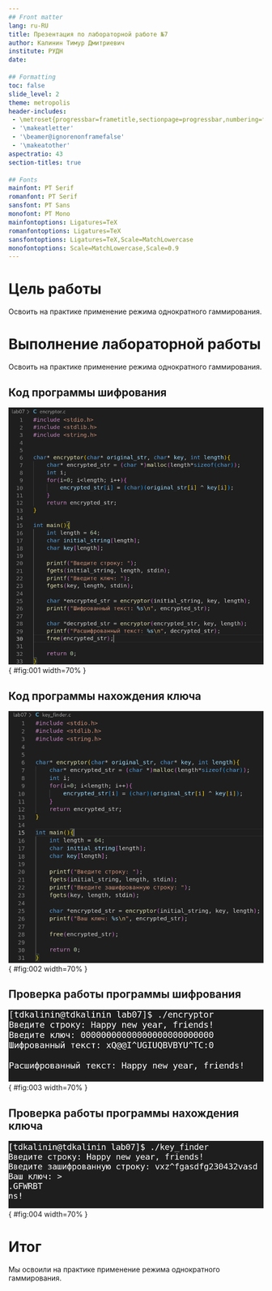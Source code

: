 ```yaml
---
## Front matter
lang: ru-RU
title: Презентация по лабораторной работе №7
author: Калинин Тимур Дмитриевич
institute: РУДН
date: 

## Formatting
toc: false
slide_level: 2
theme: metropolis
header-includes: 
 - \metroset{progressbar=frametitle,sectionpage=progressbar,numbering=fraction}
 - '\makeatletter'
 - '\beamer@ignorenonframefalse'
 - '\makeatother'
aspectratio: 43
section-titles: true

## Fonts
mainfont: PT Serif
romanfont: PT Serif
sansfont: PT Sans
monofont: PT Mono
mainfontoptions: Ligatures=TeX
romanfontoptions: Ligatures=TeX
sansfontoptions: Ligatures=TeX,Scale=MatchLowercase
monofontoptions: Scale=MatchLowercase,Scale=0.9
---
```


# Цель работы

Освоить на практике применение режима однократного гаммирования.

# Выполнение лабораторной работы

Освоить на практике применение режима однократного гаммирования.

## Код программы шифрования

![Код encryptor.c](../img/Image%20014.png){ #fig:001 width=70% }

## Код программы нахождения ключа

![Код key_finder.c](../img/Image%20015.png){ #fig:002 width=70% }

## Проверка работы программы шифрования

![Работа программы encryptor](../img/Image%20016.png){ #fig:003 width=70% } 
   
## Проверка работы программы нахождения ключа

![Работа программы key_finder](../img/Image%20017.png){ #fig:004 width=70% }


# Итог

Мы освоили на практике применение режима однократного гаммирования.
